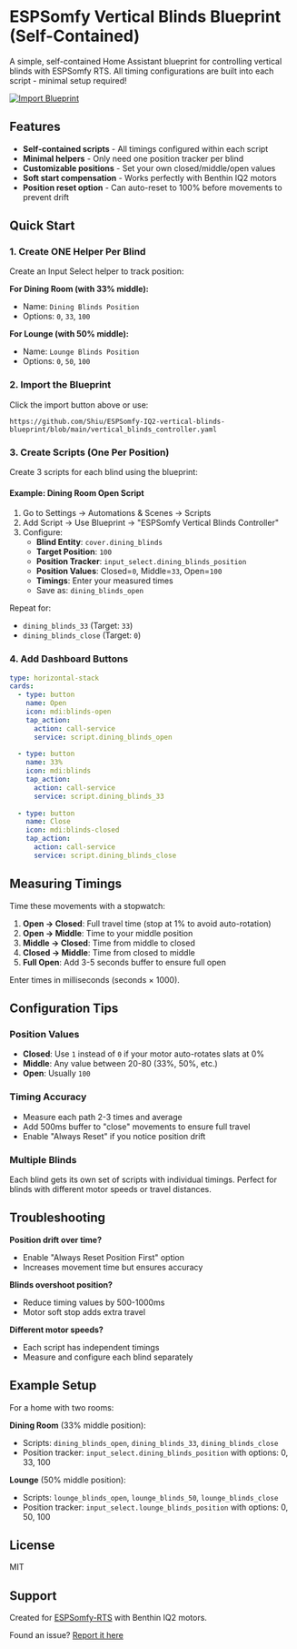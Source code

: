 # ESPSomfy Vertical Blinds Blueprint (Self-Contained)

A simple, self-contained Home Assistant blueprint for controlling vertical blinds with ESPSomfy RTS. All timing configurations are built into each script - minimal setup required!

[![Import Blueprint](https://my.home-assistant.io/badges/blueprint_import.svg)](https://my.home-assistant.io/redirect/blueprint_import/?blueprint_url=https://github.com/Shiu/ESPSomfy-IQ2-vertical-blinds-blueprint/blob/main/vertical_blinds_controller.yaml)

## Features

- **Self-contained scripts** - All timings configured within each script
- **Minimal helpers** - Only need one position tracker per blind
- **Customizable positions** - Set your own closed/middle/open values
- **Soft start compensation** - Works perfectly with Benthin IQ2 motors
- **Position reset option** - Can auto-reset to 100% before movements to prevent drift

## Quick Start

### 1. Create ONE Helper Per Blind

Create an Input Select helper to track position:

**For Dining Room (with 33% middle):**
- Name: `Dining Blinds Position`
- Options: `0`, `33`, `100`

**For Lounge (with 50% middle):**
- Name: `Lounge Blinds Position`
- Options: `0`, `50`, `100`

### 2. Import the Blueprint

Click the import button above or use:
```
https://github.com/Shiu/ESPSomfy-IQ2-vertical-blinds-blueprint/blob/main/vertical_blinds_controller.yaml
```

### 3. Create Scripts (One Per Position)

Create 3 scripts for each blind using the blueprint:

#### Example: Dining Room Open Script
1. Go to Settings → Automations & Scenes → Scripts
2. Add Script → Use Blueprint → "ESPSomfy Vertical Blinds Controller"
3. Configure:
   - **Blind Entity**: `cover.dining_blinds`
   - **Target Position**: `100`
   - **Position Tracker**: `input_select.dining_blinds_position`
   - **Position Values**: Closed=`0`, Middle=`33`, Open=`100`
   - **Timings**: Enter your measured times
   - Save as: `dining_blinds_open`

Repeat for:
- `dining_blinds_33` (Target: `33`)
- `dining_blinds_close` (Target: `0`)

### 4. Add Dashboard Buttons

```yaml
type: horizontal-stack
cards:
  - type: button
    name: Open
    icon: mdi:blinds-open
    tap_action:
      action: call-service
      service: script.dining_blinds_open
      
  - type: button
    name: 33%
    icon: mdi:blinds
    tap_action:
      action: call-service
      service: script.dining_blinds_33
      
  - type: button
    name: Close
    icon: mdi:blinds-closed
    tap_action:
      action: call-service
      service: script.dining_blinds_close
```

## Measuring Timings

Time these movements with a stopwatch:
1. **Open → Closed**: Full travel time (stop at 1% to avoid auto-rotation)
2. **Open → Middle**: Time to your middle position
3. **Middle → Closed**: Time from middle to closed
4. **Closed → Middle**: Time from closed to middle
5. **Full Open**: Add 3-5 seconds buffer to ensure full open

Enter times in milliseconds (seconds × 1000).

## Configuration Tips

### Position Values
- **Closed**: Use `1` instead of `0` if your motor auto-rotates slats at 0%
- **Middle**: Any value between 20-80 (33%, 50%, etc.)
- **Open**: Usually `100`

### Timing Accuracy
- Measure each path 2-3 times and average
- Add 500ms buffer to "close" movements to ensure full travel
- Enable "Always Reset" if you notice position drift

### Multiple Blinds
Each blind gets its own set of scripts with individual timings. Perfect for blinds with different motor speeds or travel distances.

## Troubleshooting

**Position drift over time?**
- Enable "Always Reset Position First" option
- Increases movement time but ensures accuracy

**Blinds overshoot position?**
- Reduce timing values by 500-1000ms
- Motor soft stop adds extra travel

**Different motor speeds?**
- Each script has independent timings
- Measure and configure each blind separately

## Example Setup

For a home with two rooms:

**Dining Room** (33% middle position):
- Scripts: `dining_blinds_open`, `dining_blinds_33`, `dining_blinds_close`
- Position tracker: `input_select.dining_blinds_position` with options: 0, 33, 100

**Lounge** (50% middle position):
- Scripts: `lounge_blinds_open`, `lounge_blinds_50`, `lounge_blinds_close`
- Position tracker: `input_select.lounge_blinds_position` with options: 0, 50, 100

## License

MIT

## Support

Created for [ESPSomfy-RTS](https://github.com/rstrouse/ESPSomfy-RTS) with Benthin IQ2 motors.

Found an issue? [Report it here](https://github.com/Shiu/ESPSomfy-IQ2-vertical-blinds-blueprint/issues)